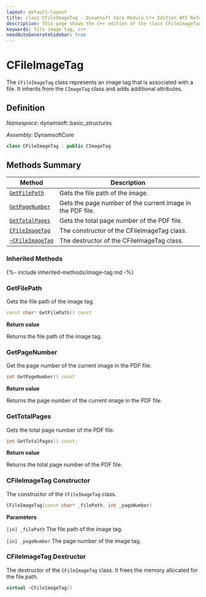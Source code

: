 ```yaml
---
layout: default-layout
title: class CFileImageTag - Dynamsoft Core Module C++ Edition API Reference
description: This page shows the C++ edition of the class CFileImageTag in Dynamsoft Core Module.
keywords: file image tag, c++
needAutoGenerateSidebar: true
---
```


# CFileImageTag

The `CFileImageTag` class represents an image tag that is associated with a file. It inherits from the `CImageTag` class and adds additional attributes.

## Definition

*Namespace:* dynamsoft::basic_structures

*Assembly:* DynamsoftCore

```cpp
class CFileImageTag : public CImageTag
```

## Methods Summary

| Method               | Description |
|----------------------|-------------|
| [`GetFilePath`](#getfilepath) | Gets the file path of the image.|
| [`GetPageNumber`](#getpagenumber) | Gets the page number of the current image in the PDF file. |
| [`GetTotalPages`](#gettotalpages) | Gets the total page number of the PDF file. |
| [`CFileImageTag`](#cfileimagetag-constructor) | The constructor of the CFileImageTag class. |
| [`~CFileImageTag`](#cfileimagetag-destructor) | The destructor of the CFileImageTag class. |

### Inherited Methods

{%- include inherited-methods/image-tag.md -%}

### GetFilePath

Gets the file path of the image tag.

```cpp
const char* GetFilePath() const
```

**Return value**

Returns the file path of the image tag.

### GetPageNumber

Get the page number of the current image in the PDF file.

```cpp
int GetPageNumber() const
```

**Return value**

Returns the page number of the current image in the PDF file.

### GetTotalPages

Gets the total page number of the PDF file.

```cpp
int GetTotalPages() const;
```

**Return value**

Returns the total page number of the PDF file.

### CFileImageTag Constructor

The constructor of the `CFileImageTag` class.

```cpp
CFileImageTag(const char* _filePath, int _pageNumber)
```

**Parameters**

`[in] _filePath` The file path of the image tag.

`[in] _pageNumber` The page number of the image tag.

### CFileImageTag Destructor

The destructor of the `CFileImageTag` class. It frees the memory allocated for the file path.

```cpp
virtual ~CFileImageTag()
```
